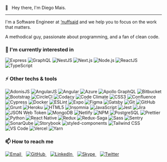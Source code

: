 👋&nbsp;&nbsp;&nbsp;Hey there, I'm Diego Mais.

---

I'm a Software Engineer at [‘nuffsaid](https://nuffsaid.com) and we help you to focus on the work that matters.

A methodical guy, passionate about programming, and a fan of clean code.

### 🔭 I'm currently interested in

![Express](https://img.shields.io/badge/-Express-000?style=for-the-badge&logo=express&logoColor=fff)
![GraphQL](https://img.shields.io/badge/-GraphQL-e10098?style=for-the-badge&logo=graphql&logoColor=fff)
![NestJS](https://img.shields.io/badge/-NestJS-000?style=for-the-badge&logo=nestjs&logoColor=e0234e)
![Next.js](https://img.shields.io/badge/-Next.js-000?style=for-the-badge&logo=next.js&logoColor=fff)
![Node.js](https://img.shields.io/badge/-Node.js-339933?style=for-the-badge&logo=node.js&logoColor=fff)
![ReactJS](https://img.shields.io/badge/-ReactJS-20232a?style=for-the-badge&logo=react&logoColor=00c8ff)
![TypeScript](https://img.shields.io/badge/-TypeScript-3178C6?style=for-the-badge&logo=typescript&logoColor=fff)

### ⚡ Other techs & tools

![AdonisJS](https://img.shields.io/badge/-AdonisJS-220052?style=for-the-badge&logo=adonisjs&logoColor=fff)
![AngularJS](https://img.shields.io/badge/-AngularJS-e23237?style=for-the-badge&logo=angularjs&logoColor=fff)
![Angular](https://img.shields.io/badge/-Angular-dd0031?style=for-the-badge&logo=angular&logoColor=fff)
![Azure](https://img.shields.io/badge/-Azure-0089d6?style=for-the-badge&logo=microsoft-azure&logoColor=fff)
![Apollo GraphQL](https://img.shields.io/badge/-Apollo%20GraphQL-311c87?style=for-the-badge&logo=apollo-graphql&logoColor=fff)
![Bitbucket](https://img.shields.io/badge/-Bitbucket-0052cc?style=for-the-badge&logo=bitbucket&logoColor=fff)
![Bootstrap](https://img.shields.io/badge/-Bootstrap-7952b3?style=for-the-badge&logo=bootstrap&logoColor=fff)
![CircleCI](https://img.shields.io/badge/-CircleCI-343434?style=for-the-badge&logo=circleci&logoColor=fff)
![Codacy](https://img.shields.io/badge/-Codacy-222f29?style=for-the-badge&logo=codacy&logoColor=fff)
![Code Climate](https://img.shields.io/badge/-Code%20Climate-000?style=for-the-badge&logo=code-climate&logoColor=fff)
![CSS3](https://img.shields.io/badge/-CSS3-1572b6?style=for-the-badge&logo=css3&logoColor=fff)
![Confluence](https://img.shields.io/badge/-Confluence-172b4d?style=for-the-badge&logo=confluence&logoColor=fff)
![Cypress](https://img.shields.io/badge/-Cypress-17202C?style=for-the-badge&logo=cypress&logoColor=fff)
![Docker](https://img.shields.io/badge/-Docker-2496ED?style=for-the-badge&logo=docker&logoColor=fff)
![ESLint](https://img.shields.io/badge/-ESLint-4B32C3?style=for-the-badge&logo=eslint&logoColor=fff)
![Expo](https://img.shields.io/badge/-Expo-000020?style=for-the-badge&logo=expo&logoColor=fff)
![Figma](https://img.shields.io/badge/-Figma-f24e1e?style=for-the-badge&logo=figma&logoColor=fff)
![Gatsby](https://img.shields.io/badge/-Gatsby-663399?style=for-the-badge&logo=gatsby&logoColor=fff)
![Git](https://img.shields.io/badge/-Git-f05032?style=for-the-badge&logo=git&logoColor=fff)
![GitHub](https://img.shields.io/badge/-GitHub-181717?style=for-the-badge&logo=github&logoColor=fff)
![Grunt](https://img.shields.io/badge/-Grunt-fba919?style=for-the-badge&logo=grunt&logoColor=453015)
![Heroku](https://img.shields.io/badge/-Heroku-430098?style=for-the-badge&logo=heroku&logoColor=fff)
![HTML5](https://img.shields.io/badge/-HTML5-e34f26?style=for-the-badge&logo=html5&logoColor=fff)
![Insomnia](https://img.shields.io/badge/-Insomnia-5849be?style=for-the-badge&logo=insomnia&logoColor=fff)
![JavaScript](https://img.shields.io/badge/-JavaScript-f7df1e?style=for-the-badge&logo=javascript&logoColor=181818)
![Jest](https://img.shields.io/badge/-Jest-c21325?style=for-the-badge&logo=jest&logoColor=fff)
![Jira](https://img.shields.io/badge/-Jira-0052cc?style=for-the-badge&logo=jira&logoColor=fff)
![JSON Web Token](https://img.shields.io/badge/-JSON%20Web%20Token-000?style=for-the-badge&logo=json-web-tokens&logoColor=fff)
![MongoDB](https://img.shields.io/badge/-MongoDB-f5f6f7?style=for-the-badge&logo=mongodb&logoColor=47a248)
![Netlify](https://img.shields.io/badge/-Netlify-00c7b7?style=for-the-badge&logo=netlify&logoColor=fff)
![NPM](https://img.shields.io/badge/-NPM-f2f2f2?style=for-the-badge&logo=npm&logoColor=cb3837)
![PostgreSQL](https://img.shields.io/badge/-PostgreSQL-336791?style=for-the-badge&logo=postgresql&logoColor=fff)
![Prettier](https://img.shields.io/badge/-Prettier-f7b93e?style=for-the-badge&logo=prettier&logoColor=000)
![Python](https://img.shields.io/badge/-Python-3776ab?style=for-the-badge&logo=python&logoColor=fff)
![React Native](https://img.shields.io/badge/-React%20Native-61dafb?style=for-the-badge&logo=react&logoColor=282c34)
![Redux](https://img.shields.io/badge/-Redux-764abc?style=for-the-badge&logo=redux&logoColor=fff)
![Redux-Saga](https://img.shields.io/badge/-Redux--Saga-999999?style=for-the-badge&logo=redux-saga&logoColor=000)
![Sass](https://img.shields.io/badge/-Sass-cc6699?style=for-the-badge&logo=sass&logoColor=fff)
![Sentry](https://img.shields.io/badge/-Sentry-362d59?style=for-the-badge&logo=sentry&logoColor=fff)
![SonarQube](https://img.shields.io/badge/-SonarQube-4e9bcd?style=for-the-badge&logo=sonarqube&logoColor=fff)
![Storybook](https://img.shields.io/badge/-Storybook-ff4785?style=for-the-badge&logo=storybook&logoColor=fff)
![styled-components](https://img.shields.io/badge/-styled--components-db7093?style=for-the-badge&logo=styled-components&logoColor=fff)
![Tailwind CSS](https://img.shields.io/badge/-Tailwind%20CSS-38b2ac?style=for-the-badge&logo=tailwind-css&logoColor=fff)
![VS Code](https://img.shields.io/badge/-VS%20Code-007acc?style=for-the-badge&logo=visual-studio-code&logoColor=fff)
![Vercel](https://img.shields.io/badge/-Vercel-000?style=for-the-badge&logo=vercel&logoColor=fff)
![Yarn](https://img.shields.io/badge/-Yarn-2C8ebb?style=for-the-badge&logo=yarn&logoColor=fff)

### 📫 How to reach me

<p>
  <a href="mailto:diegomais.dev@gmail.com">
    <img src="https://img.shields.io/badge/Email-diegomais.dev%40gmail.com-d14836?logo=gmail&style=for-the-badge" alt="Email">
  </a>
  &nbsp;&nbsp;
  <a href="https://github.com/diegomais">
    <img src="https://img.shields.io/badge/GitHub-diegomais-181717?logo=github&style=for-the-badge" alt="GitHub">
  </a>
  &nbsp;&nbsp;
  <a href="https://www.linkedin.com/in/diegomais">
    <img src="https://img.shields.io/badge/LinkedIn-diegomais-0077b5?logo=linkedin&style=for-the-badge" alt="LinkedIn">
  </a>
  &nbsp;&nbsp;
  <a href="skype:diego_mais?chat">
    <img src="https://img.shields.io/badge/Skype-diego__mais-00aff0?logo=skype&style=for-the-badge" alt="Skype">
  </a>
  &nbsp;&nbsp;
  <a href="https://twitter.com/diegomais">
    <img src="https://img.shields.io/badge/Twitter-%40diegomais-1DA1F2?logo=twitter&style=for-the-badge" alt="Twitter">
  </a>
</p>

<!--
**diegomais/diegomais** is a ✨ _special_ ✨ repository because its `README.md` (this file) appears on your GitHub profile.

Here are some ideas to get you started:

- 🔭 I’m currently working on ...
- 🌱 I’m currently learning ...
- 👯 I’m looking to collaborate on ...
- 🤔 I’m looking for help with ...
- 💬 Ask me about ...
- 📫 How to reach me: ...
- 😄 Pronouns: ...
- ⚡ Fun fact: ...
  -->
